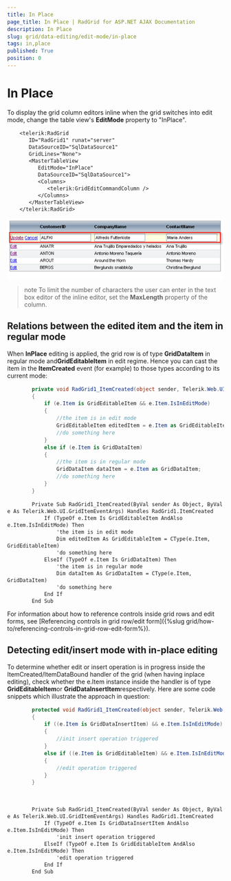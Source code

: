 ```yaml
---
title: In Place
page_title: In Place | RadGrid for ASP.NET AJAX Documentation
description: In Place
slug: grid/data-editing/edit-mode/in-place
tags: in,place
published: True
position: 0
---
```


# In Place



To display the grid column editors inline when the grid switches into edit mode, change the table view's **EditMode** property to "InPlace".

````ASPNET
	<telerik:RadGrid
	   ID="RadGrid1" runat="server"
	   DataSourceID="SqlDataSource1"
	   GridLines="None">
	   <MasterTableView
	      EditMode="InPlace"
	      DataSourceID="SqlDataSource1">
	      <Columns>
	         <telerik:GridEditCommandColumn />
	      </Columns>
	   </MasterTableView>
	</telerik:RadGrid>
````



![A row in edit mode](images/grd_EditMode_markedup.png)

>note To limit the number of characters the user can enter in the text box editor of the inline editor, set the **MaxLength** property of the column.
>


## Relations between the edited item and the item in regular mode

When **InPlace** editing is applied, the grid row is of type **GridDataItem** in regular mode and**GridEditableItem** in edit regime. Hence you can cast the item in the **ItemCreated** event (for example) to those types according to its current mode:



````C#
	    private void RadGrid1_ItemCreated(object sender, Telerik.Web.UI.GridItemEventArgs e)
	    {
	        if (e.Item is GridEditableItem && e.Item.IsInEditMode)
	        {
	            //the item is in edit mode    
	            GridEditableItem editedItem = e.Item as GridEditableItem;
	            //do something here 
	        }
	        else if (e.Item is GridDataItem)
	        {
	            //the item is in regular mode
	            GridDataItem dataItem = e.Item as GridDataItem;
	            //do something here 
	        }
	    }
````
````VB.NET
	    Private Sub RadGrid1_ItemCreated(ByVal sender As Object, ByVal e As Telerik.Web.UI.GridItemEventArgs) Handles RadGrid1.ItemCreated
	        If (TypeOf e.Item Is GridEditableItem AndAlso e.Item.IsInEditMode) Then
	            'the item is in edit mode   
	            Dim editedItem As GridEditableItem = CType(e.Item, GridEditableItem)
	            'do something here
	        ElseIf (TypeOf e.Item Is GridDataItem) Then
	            'the item is in regular mode   
	            Dim dataItem As GridDataItem = CType(e.Item, GridDataItem)
	            'do something here         
	        End If
	    End Sub
````


For information about how to reference controls inside grid rows and edit forms, see [Referencing controls in grid row/edit form]({%slug grid/how-to/referencing-controls-in-grid-row-edit-form%}).

## Detecting edit/insert mode with in-place editing

To determine whether edit or insert operation is in progress inside the ItemCreated/ItemDataBound handler of the grid (when having inplace editing), check whether the e.Item instance inside the handler is of type **GridEditableItem**or **GridDataInsertItem**respectively. Here are some code snippets which illustrate the approach in question:



````C#
	    protected void RadGrid1_ItemCreated(object sender, Telerik.Web.UI.GridItemEventArgs e)
	    {
	        if ((e.Item is GridDataInsertItem) && e.Item.IsInEditMode)
	        {
	            //init insert operation triggered   
	        }
	        else if ((e.Item is GridEditableItem) && e.Item.IsInEditMode)
	        {
	            //edit operation triggered   
	        }
	    }
````
````VB.NET
	
	
	    Private Sub RadGrid1_ItemCreated(ByVal sender As Object, ByVal e As Telerik.Web.UI.GridItemEventArgs) Handles RadGrid1.ItemCreated
	        If (TypeOf e.Item Is GridDataInsertItem AndAlso e.Item.IsInEditMode) Then
	            'init insert operation triggered
	        ElseIf (TypeOf e.Item Is GridEditableItem AndAlso e.Item.IsInEditMode) Then
	            'edit operation triggered
	        End If
	    End Sub
````

